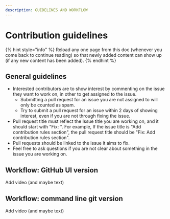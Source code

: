 ```yaml
---
description: GUIDELINES AND WORKFLOW
---
```


# Contribution guidelines

{% hint style="info" %}
Reload any one page from this doc (whenever you come back to continue reading) so that newly added content can show up (if any new content has been added).
{% endhint %}

## General guidelines

* Interested contributors are to show interest by commenting on the issue they want to work on, in other to get assigned to the issue.&#x20;
  * Submitting a pull request for an issue you are not assigned to will only be counted as spam.
  * Try to submit a pull request for an issue within 2 days of showing interest, even if you are not through fixing the issue.
* Pull request title must reflect the Issue title you are working on, and it should start with "Fix: ". For example, If the issue title is "Add contribution rules section", the pull request title should be "Fix: Add contribution rules section".
* Pull requests should be linked to the issue it aims to fix.
* Feel free to ask questions if you are not clear about something in the issue you are working on.

## Workflow: GitHub UI version

Add video (and maybe text)

## Workflow: command line git version

Add video (and maybe text)

